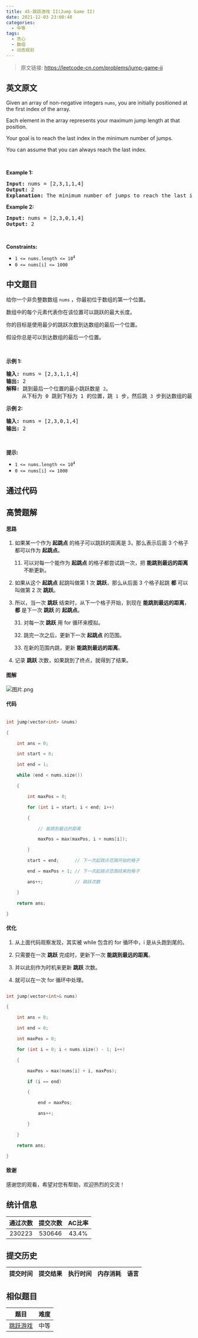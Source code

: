 ```yaml
---
title: 45-跳跃游戏 II(Jump Game II)
date: 2021-12-03 23:00:48
categories:
  - 中等
tags:
  - 贪心
  - 数组
  - 动态规划
---
```


> 原文链接: https://leetcode-cn.com/problems/jump-game-ii


## 英文原文
<div><p>Given an array of non-negative integers <code>nums</code>, you are initially positioned at the first index of the array.</p>

<p>Each element in the array represents your maximum jump length at that position.</p>

<p>Your goal is to reach the last index in the minimum number of jumps.</p>

<p>You can assume that you can always reach the last index.</p>

<p>&nbsp;</p>
<p><strong>Example 1:</strong></p>

<pre>
<strong>Input:</strong> nums = [2,3,1,1,4]
<strong>Output:</strong> 2
<strong>Explanation:</strong> The minimum number of jumps to reach the last index is 2. Jump 1 step from index 0 to 1, then 3 steps to the last index.
</pre>

<p><strong>Example 2:</strong></p>

<pre>
<strong>Input:</strong> nums = [2,3,0,1,4]
<strong>Output:</strong> 2
</pre>

<p>&nbsp;</p>
<p><strong>Constraints:</strong></p>

<ul>
	<li><code>1 &lt;= nums.length &lt;= 10<sup>4</sup></code></li>
	<li><code>0 &lt;= nums[i] &lt;= 1000</code></li>
</ul>
</div>

## 中文题目
<div><p>给你一个非负整数数组 <code>nums</code> ，你最初位于数组的第一个位置。</p>

<p>数组中的每个元素代表你在该位置可以跳跃的最大长度。</p>

<p>你的目标是使用最少的跳跃次数到达数组的最后一个位置。</p>

<p>假设你总是可以到达数组的最后一个位置。</p>

<p> </p>

<p><strong>示例 1:</strong></p>

<pre>
<strong>输入:</strong> nums = [2,3,1,1,4]
<strong>输出:</strong> 2
<strong>解释:</strong> 跳到最后一个位置的最小跳跃数是 <code>2</code>。
     从下标为 0 跳到下标为 1 的位置，跳 <code>1</code> 步，然后跳 <code>3</code> 步到达数组的最后一个位置。
</pre>

<p><strong>示例 2:</strong></p>

<pre>
<strong>输入:</strong> nums = [2,3,0,1,4]
<strong>输出:</strong> 2
</pre>

<p> </p>

<p><strong>提示:</strong></p>

<ul>
	<li><code>1 <= nums.length <= 10<sup>4</sup></code></li>
	<li><code>0 <= nums[i] <= 1000</code></li>
</ul>
</div>

## 通过代码
<RecoDemo>
</RecoDemo>


## 高赞题解
#### 思路

1. 如果某一个作为 **起跳点** 的格子可以跳跃的距离是 3，那么表示后面 3 个格子都可以作为 **起跳点**。

   11. 可以对每一个能作为 **起跳点** 的格子都尝试跳一次，把 **能跳到最远的距离** 不断更新。



2. 如果从这个 **起跳点** 起跳叫做第 1 次 **跳跃**，那么从后面 3 个格子起跳 **都** 可以叫做第 2 次 **跳跃**。



3. 所以，当一次 **跳跃** 结束时，从下一个格子开始，到现在 **能跳到最远的距离**，**都** 是下一次 **跳跃** 的 **起跳点**。

   31. 对每一次 **跳跃** 用 for 循环来模拟。

   32. 跳完一次之后，更新下一次 **起跳点** 的范围。

   33. 在新的范围内跳，更新 **能跳到最远的距离**。



4. 记录 **跳跃** 次数，如果跳到了终点，就得到了结果。



#### 图解

![图片.png](../images/jump-game-ii-0.png)





#### 代码

```C++ []

int jump(vector<int> &nums)

{

    int ans = 0;

    int start = 0;

    int end = 1;

    while (end < nums.size())

    {

        int maxPos = 0;

        for (int i = start; i < end; i++)

        {

            // 能跳到最远的距离

            maxPos = max(maxPos, i + nums[i]);

        }

        start = end;      // 下一次起跳点范围开始的格子

        end = maxPos + 1; // 下一次起跳点范围结束的格子

        ans++;            // 跳跃次数

    }

    return ans;

}

```



#### 优化

1. 从上面代码观察发现，其实被 while 包含的 for 循环中，i 是从头跑到尾的。



2. 只需要在一次 **跳跃** 完成时，更新下一次 **能跳到最远的距离**。



3. 并以此刻作为时机来更新 **跳跃** 次数。



4. 就可以在一次 for 循环中处理。



```C++ []

int jump(vector<int>& nums)

{

    int ans = 0;

    int end = 0;

    int maxPos = 0;

    for (int i = 0; i < nums.size() - 1; i++)

    {

        maxPos = max(nums[i] + i, maxPos);

        if (i == end)

        {

            end = maxPos;

            ans++;

        }

    }

    return ans;

}

```







#### 致谢

感谢您的观看，希望对您有帮助，欢迎热烈的交流！  



## 统计信息
| 通过次数 | 提交次数 | AC比率 |
| :------: | :------: | :------: |
|    230223    |    530646    |   43.4%   |

## 提交历史
| 提交时间 | 提交结果 | 执行时间 |  内存消耗  | 语言 |
| :------: | :------: | :------: | :--------: | :--------: |


## 相似题目
|                             题目                             | 难度 |
| :----------------------------------------------------------: | :---------: |
| [跳跃游戏](https://leetcode-cn.com/problems/jump-game/) | 中等|
